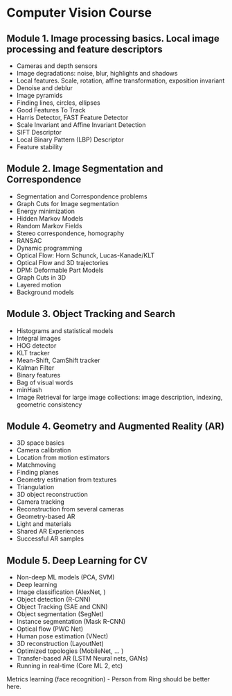# Computer Vision Course

## Module 1. Image processing basics. Local image processing and feature descriptors
- Cameras and depth sensors
- Image degradations: noise, blur, highlights and shadows
- Local features. Scale, rotation, affine transformation, exposition invariant
- Denoise and deblur
- Image pyramids
- Finding lines, circles, ellipses
- Good Features To Track
- Harris Detector, FAST Feature Detector
- Scale Invariant and Affine Invariant Detection
- SIFT Descriptor
- Local Binary Pattern (LBP) Descriptor
- Feature stability

## Module 2. Image Segmentation and Correspondence
- Segmentation and Correspondence problems
- Graph Cuts for Image segmentation
- Energy minimization
- Hidden Markov Models
- Random Markov Fields
- Stereo correspondence, homography
- RANSAC
- Dynamic programming
- Optical Flow: Horn Schunck, Lucas-Kanade/KLT
- Optical Flow and 3D trajectories
- DPM: Deformable Part Models
- Graph Cuts in 3D
- Layered motion
- Background models

## Module 3. Object Tracking and Search
- Histograms and statistical models
- Integral images
- HOG detector
- KLT tracker
- Mean-Shift, CamShift tracker
- Kalman Filter
- Binary features
- Bag of visual words
- minHash
- Image Retrieval for large image collections: image description, indexing, geometric consistency

## Module 4. Geometry and Augmented Reality (AR)

- 3D space basics
- Camera calibration
- Location from motion estimators
- Matchmoving
- Finding planes
- Geometry estimation from textures
- Triangulation
- 3D object reconstruction
- Camera tracking
- Reconstruction from several cameras
- Geometry-based AR
- Light and materials
- Shared AR Experiences
- Successful AR samples

## Module 5. Deep Learning for CV

- Non-deep ML models (PCA, SVM)
- Deep learning
- Image classification (AlexNet, )
- Object detection (R-CNN)
- Object Tracking (SAE and CNN)
- Object segmentation (SegNet)
- Instance segmentation (Mask R-CNN)
- Optical flow (PWC Net)
- Human pose estimation (VNect)
- 3D reconstruction (LayoutNet)
- Optimized topologies (MobileNet, ... )
- Transfer-based AR (LSTM Neural nets, GANs)
- Running in real-time (Core ML 2, etc)

Metrics learning (face recognition) - Person from Ring should be better here.


